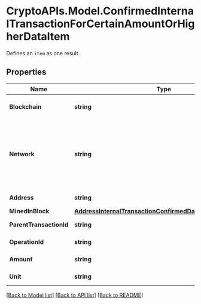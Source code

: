 # CryptoAPIs.Model.ConfirmedInternalTransactionForCertainAmountOrHigherDataItem
Defines an `item` as one result.

## Properties

Name | Type | Description | Notes
------------ | ------------- | ------------- | -------------
**Blockchain** | **string** | Represents the specific blockchain protocol name, e.g. Ethereum, Bitcoin, etc. | 
**Network** | **string** | Represents the name of the blockchain network used; blockchain networks are usually identical as technology and software, but they differ in data, e.g. - \&quot;mainnet\&quot; is the live network with actual data while networks like \&quot;testnet\&quot;, \&quot;ropsten\&quot;,\&quot;mordor\&quot; are test networks. | 
**Address** | **string** | Defines the specific address of the internal transaction. | 
**MinedInBlock** | [**AddressInternalTransactionConfirmedDataItemMinedInBlock**](AddressInternalTransactionConfirmedDataItemMinedInBlock.md) |  | 
**ParentTransactionId** | **string** | Defines the Parent Transaction&#39;s unique ID. | 
**OperationId** | **string** | Defines the specific operation&#39;s unique ID. | 
**Amount** | **string** | Defines the amount of coins sent with the confirmed transaction. | 
**Unit** | **string** | Defines the unit of the transaction, e.g. Gwei. | 

[[Back to Model list]](../README.md#documentation-for-models) [[Back to API list]](../README.md#documentation-for-api-endpoints) [[Back to README]](../README.md)

